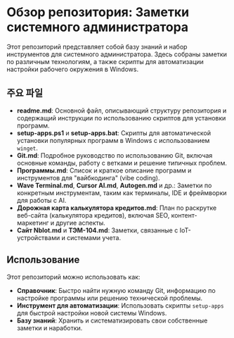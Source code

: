 # Обзор репозитория: Заметки системного администратора

Этот репозиторий представляет собой базу знаний и набор инструментов для системного администратора. Здесь собраны заметки по различным технологиям, а также скрипты для автоматизации настройки рабочего окружения в Windows.

##  주요 파일

*   **readme.md**: Основной файл, описывающий структуру репозитория и содержащий инструкции по использованию скриптов для установки программ.
*   **setup-apps.ps1** и **setup-apps.bat**: Скрипты для автоматической установки популярных программ в Windows с использованием `winget`.
*   **Git.md**: Подробное руководство по использованию Git, включая основные команды, работу с ветками и решение типичных проблем.
*   **Программы.md**: Список и краткое описание программ и инструментов для "вайбкодинга" (vibe coding).
*   **Wave Terminal.md**, **Cursor AI.md**, **Autogen.md** и др.: Заметки по конкретным инструментам, таким как терминалы, IDE и фреймворки для работы с AI.
*   **Дорожная карта калькулятора кредитов.md**: План по раскрутке веб-сайта (калькулятора кредитов), включая SEO, контент-маркетинг и другие аспекты.
*   **Сайт NbIot.md** и **ТЭМ-104.md**: Заметки, связанные с IoT-устройствами и системами учета.

## Использование

Этот репозиторий можно использовать как:

*   **Справочник**: Быстро найти нужную команду Git, информацию по настройке программы или решению технической проблемы.
*   **Инструмент для автоматизации**: Использовать скрипты `setup-apps` для быстрой настройки новой системы Windows.
*   **Базу знаний**: Хранить и систематизировать свои собственные заметки и наработки.

